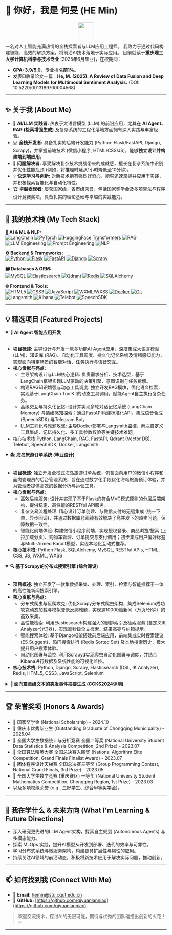 # 👋 你好，我是 何旻 (HE Min)

<!-- **欢迎您替换成一个更酷、更具个人风格的编程或AI相关的GIF！** -->
<!-- 例如，可以搜索 "coding gif", "AI animation gif", "deep learning gif" 等 -->
<p align="center">
  <img src="https://media.giphy.com/media/VgCDAzcKvsR6OM0uWg/giphy.gif" width="50"> 
</p>

一名对人工智能充满热情的全栈探索者与LLM应用工程师。
我致力于通过代码构建智能、高效的解决方案，将前沿AI技术落地于实际应用。
目前就读于**重庆理工大学计算机科学与技术专业** (2025年6月毕业)，在校期间：
*   **GPA: 3.9/5.0**，专业排名**前1%**。
*   发表EI收录论文一篇：**He, M. (2025). A Review of Data Fusion and Deep Learning Models for Multimodal Sentiment Analysis.** (DOI: 10.5220/0013189700004568)

---

## ✨ 关于我 (About Me)

*   🚀 **AI/LLM 实践者:** 热衷于大语言模型 (LLM) 的前沿应用，尤其在 **AI Agent、RAG (检索增强生成)** 及复杂系统的工程化落地方面拥有深入实践与丰富经验。
*   💻 **全栈开发者:** 具备扎实的后端开发能力 (Python: Flask/FastAPI, Django, Scrapy)，并掌握前端技术 (微信小程序, HTML/CSS/JS)，能够**独立设计并构建端到端应用**。
*   🔧 **问题解决者:** 享受解决复杂技术挑战带来的成就感，擅长在复杂系统中识别并优化性能瓶颈 (例如，将推理时延从1小时降低至10分钟)。
*   💡 **快速学习与创新:** 对新技术抱有强烈好奇心，能够迅速掌握并应用于实践，并积极探索智能化与自动化特性。
*   🏆 **卓越表现者:** 屡获国家级、省市级荣誉，包括国家奖学金及多项算法与程序设计竞赛奖项，具备扎实的理论基础与卓越的实践能力。

---

## 🚀 我的技术栈 (My Tech Stack)

<p align="left">
  <strong>🤖 AI & ML & NLP:</strong><br/>
  <a href="https://www.langchain.com/" target="_blank"><img src="https://img.shields.io/badge/LangChain-009688?style=for-the-badge&logo=LangChain&logoColor=white" alt="LangChain"/></a>
  <a href="https://pytorch.org/" target="_blank"><img src="https://img.shields.io/badge/PyTorch-EE4C2C?style=for-the-badge&logo=pytorch&logoColor=white" alt="PyTorch"/></a>
  <a href="https://huggingface.co/transformers/" target="_blank"><img src="https://img.shields.io/badge/HuggingFace_Transformers-FF5A00?style=for-the-badge&logo=huggingface&logoColor=white" alt="HuggingFace Transformers"/></a>
  <img src="https://img.shields.io/badge/RAG-orange?style=for-the-badge" alt="RAG"/>
  <img src="https://img.shields.io/badge/LLM_Engineering-blueviolet?style=for-the-badge" alt="LLM Engineering"/>
  <img src="https://img.shields.io/badge/Prompt_Engineering-blue?style=for-the-badge" alt="Prompt Engineering"/>
  <img src="https://img.shields.io/badge/NLP-E0B400?style=for-the-badge" alt="NLP"/>
</p>

<p align="left">
  <strong>⚙️ Backend & Frameworks:</strong><br/>
  <a href="https://www.python.org" target="_blank"><img src="https://img.shields.io/badge/Python-3776AB?style=for-the-badge&logo=python&logoColor=white" alt="Python"/></a>
  <a href="https://flask.palletsprojects.com/" target="_blank"><img src="https://img.shields.io/badge/Flask-000000?style=for-the-badge&logo=flask&logoColor=white" alt="Flask"/></a>
  <a href="https://fastapi.tiangolo.com/" target="_blank"><img src="https://img.shields.io/badge/FastAPI-009688?style=for-the-badge&logo=fastapi&logoColor=white" alt="FastAPI"/></a>
  <a href="https://www.djangoproject.com/" target="_blank"><img src="https://img.shields.io/badge/Django-092E20?style=for-the-badge&logo=django&logoColor=white" alt="Django"/></a>
  <a href="https://scrapy.org/" target="_blank"><img src="https://img.shields.io/badge/Scrapy-77C728?style=for-the-badge&logo=scrapy&logoColor=white" alt="Scrapy"/></a>
</p>

<p align="left">
  <strong>🗃️ Databases & ORM:</strong><br/>
  <a href="https://www.mysql.com/" target="_blank"><img src="https://img.shields.io/badge/MySQL-4479A1?style=for-the-badge&logo=mysql&logoColor=white" alt="MySQL"/></a>
  <a href="https://www.elastic.co/elasticsearch/" target="_blank"><img src="https://img.shields.io/badge/Elasticsearch-005571?style=for-the-badge&logo=elasticsearch&logoColor=white" alt="Elasticsearch"/></a>
  <a href="https://qdrant.tech/" target="_blank"><img src="https://img.shields.io/badge/Vector_DB_(Qdrant)-EF4444?style=for-the-badge&logo=qdrant&logoColor=white" alt="Qdrant"/></a>
  <a href="https://redis.io" target="_blank"><img src="https://img.shields.io/badge/Redis-DC382D?style=for-the-badge&logo=redis&logoColor=white" alt="Redis"/></a>
  <a href="https://www.sqlalchemy.org/" target="_blank"><img src="https://img.shields.io/badge/SQLAlchemy-D71F00?style=for-the-badge&logo=sqlalchemy&logoColor=white" alt="SQLAlchemy"/></a>
</p>

<p align="left">
  <strong>🌐 Frontend & Tools:</strong><br/>
  <img src="https://img.shields.io/badge/HTML5-E34F26?style=for-the-badge&logo=html5&logoColor=white" alt="HTML5"/>
  <img src="https://img.shields.io/badge/CSS3-1572B6?style=for-the-badge&logo=css3&logoColor=white" alt="CSS3"/>
  <img src="https://img.shields.io/badge/JavaScript-F7DF1E?style=for-the-badge&logo=javascript&logoColor=black" alt="JavaScript"/>
  <img src="https://img.shields.io/badge/WXML%2FWXSS-07C160?style=for-the-badge&logo=wechat&logoColor=white" alt="WXML/WXSS"/>
  <a href="https://www.docker.com/" target="_blank"><img src="https://img.shields.io/badge/Docker-2496ED?style=for-the-badge&logo=docker&logoColor=white" alt="Docker"/></a>
  <a href="https://git-scm.com/" target="_blank"><img src="https://img.shields.io/badge/Git-F05032?style=for-the-badge&logo=git&logoColor=white" alt="Git"/></a>
  <img src="https://img.shields.io/badge/Langsmith-white?style=for-the-badge&logo=langchain&logoColor=black" alt="Langsmith"/> <!-- Langsmith图标可能需要自定义或寻找合适的替代 -->
  <img src="https://img.shields.io/badge/Kibana-00BFB3?style=for-the-badge&logo=kibana&logoColor=white" alt="Kibana"/>
  <img src="https://img.shields.io/badge/Telebot-0088CC?style=for-the-badge&logo=telegram&logoColor=white" alt="Telebot"/>
  <img src="https://img.shields.io/badge/SpeechSDK-6644A1?style=for-the-badge" alt="SpeechSDK"/> <!-- SpeechSDK可能无官方logo，使用自定义色 -->
</p>

---

## 💡 精选项目 (Featured Projects)

<details open>
<summary><strong>🤖 AI Agent 智能应用开发</strong></summary>
<br/>
<!-- **建议在此处添加项目的GitHub仓库链接：[GitHub Repo Link](https://github.com/qiyuanlanniao/your-ai-agent-repo)** -->
<ul>
  <li><strong>项目概述:</strong> 主导设计与开发一款多功能AI Agent应用，深度集成大语言模型 (LLM)、知识库 (RAG)、自动化工具调度、持久化记忆系统及情绪感知能力，实现面向特定场景的智能对话、任务执行与语音交互。</li>
  <li><strong>核心贡献与亮点:</strong>
    <ul>
      <li>主导架构设计与LLM核心逻辑: 负责需求分析、技术选型，基于LangChain框架实现LLM驱动的决策引擎、意图识别与任务拆解。</li>
      <li>构建RAG知识增强与动态工具调度: 独立开发RAG模块，优化语义检索，实现基于LangChain ToolKit的动态工具调用，赋能Agent自主执行复杂任务。</li>
      <li>高级交互与持久化记忆: 设计并实现多轮对话记忆系统 (LangChain Memory) 与情绪感知探索；通过FastAPI构建标准化API，集成语音合成 (SpeechSDK) 与Telegram Bot。</li>
      <li>LLM工程化与难题攻坚: 主导Docker部署与Langsmith监控，解决自定义工具集成、记忆持久化、多工具参数校验等关键技术难题。</li>
    </ul>
  </li>
  <li>核心技术栈:Python, LangChain, RAG, FastAPI, Qdrant (Vector DB), Telebot, SpeechSDK, Docker, Langsmith</li>
</ul>
</details>

<details  open>
<summary><strong>🏝️ 海岛旅游订单系统 (毕业设计)</strong></summary>
<br/>
<!-- **建议在此处添加项目的GitHub仓库链接：[GitHub Repo Link](https://github.com/qiyuanlanniao/your-tourism-system-repo)** -->
<ul>
  <li><strong>项目概述:</strong> 独立开发全栈式海岛旅游订单系统，包含面向用户的微信小程序和面向管理员的后台管理系统，旨在通过数字化手段优化海岛旅游预订体验，并为管理者提供高效的数据分析与运营工具。</li>
  <li><strong>核心贡献与亮点:</strong>
    <ul>
      <li>高效后端服务: 设计并实现了基于Flask的符合MVC模式原则的分层后端架构，提供稳定、高性能的RESTful API服务。</li>
      <li>复杂交易流程处理: 精心设计订单创建、与微信支付的无缝集成 (统一下单、异步回调)，并通过数据库悲观锁有效解决了高并发下的超卖问题，保障数据一致性。</li>
      <li>智能化前端体验: 构建微信小程序前端，实现授权登录、商品浏览/搜索 (上拉加载分页)、购物车管理、订单提交与支付调用；初步集成用户偏好标签与Multi-Armed Bandit模型，实现本地化互动式推荐。</li>
    </ul>
  </li>
  <li><strong>核心技术栈:</strong> Python Flask, SQLAlchemy, MySQL, RESTful APIs, HTML, CSS, JS, WXML, WXSS</li>
</ul>
</details>

<details  open>
<summary><strong>🔍 基于Scrapy的分布式搜索引擎 (综合课设)</strong></summary>
<br/>
<!-- **建议在此处添加项目的GitHub仓库链接：[GitHub Repo Link](https://github.com/qiyuanlanniao/your-search-engine-repo)** -->
<ul>
  <li><strong>项目概述:</strong> 独立开发了一款集数据采集、处理、索引、检索与智能推荐于一体的高性能新闻搜索引擎。</li>
  <li><strong>核心贡献与亮点:</strong>
    <ul>
      <li>分布式爬虫与反爬攻克: 优化Scrapy分布式爬虫架构，集成Selenium成功攻克动态加载与模拟登录反爬难题，实现逾10000篇新闻（万页/分钟）的高效采集。</li>
      <li>高性能检索: 利用Elasticsearch构建强大的倒排索引及检索服务 (自定义IK Analyzer分词器)，实现毫秒级全文检索、结果高亮与纠错提示。</li>
      <li>智能搜索体验: 基于Django框架搭建前后端应用，前端集成实时搜索建议 (ES Suggest)、热门搜索排行 (Redis Sorted Set) 及本地搜索历史，极大提升用户搜索体验。</li>
      <li>自动化部署与监控: 利用Scrapyd实现爬虫自动化部署与调度，并结合Kibana进行数据及系统性能的可视化监控。</li>
    </ul>
  </li>
  <li><strong>核心技术栈:</strong> Python, Django, Scrapy, Elasticsearch (DSL, IK Analyzer), Redis, HTML5, CSS3, JavaScript, Selenium</li>
</ul>
</details>

<details>
<summary><strong>📝 面向篇章级文本的突发事件摘要生成 (CCKS2024评测)</strong></summary>
<br/>
**[GitHub Repo Link]([https://github.com/qiyuanlanniao/your-summarization-repo](https://github.com/qiyuanlanniao/abstract_tianchi))** 
<ul>
  <li><strong>项目概述:</strong> 独立设计并开发了CCKS2024突发事件摘要生成系统，旨在从篇章级新闻报道中高效、准确地自动化生成突发事件摘要。</li>
  <li><strong>核心贡献与亮点:</strong>
    <ul>
      <li>模型搭建与优化: 基于Transformer的Encoder-Decoder架构 (BART, Pegasus)，搭建并实现核心摘要模型，并针对Bart模型进行领域特定预训练优化，增强语义理解。</li>
      <li>性能突破: 显著优化预测代码 (predict.py)，将模型推理时延从1小时降低至10分钟，大幅提升系统响应速度。</li>
      <li>数据预处理与评估: 负责开发数据格式处理脚本，为模型训练提供高质量数据；集成并应用ROUGE等自动评估指标，在CCKS2024评测中位列**榜单前列 (排名第8)**。</li>
    </ul>
  </li>
  <li><strong>核心技术栈:</strong> PyTorch, Hugging Face Transformers (BART, Pegasus), NLP, 深度学习, ROUGE-L</li>
</ul>
</details>

---

## 🏆 荣誉奖项 (Honors & Awards)

*   🥇 国家奖学金 (National Scholarship) - 2024.10
*   🌟 重庆市优秀毕业生 (Outstanding Graduate of Chongqing Municipality) - 2025.04
*   🥈 全国大学生数据统计与分析竞赛 全国二等奖 (National University Student Data Statistics & Analysis Competition, 2nd Prize) - 2023.07 
*   🏅 全国算法精英大赛 全国总决赛入围奖 (National Algorithm Elite Competition, Grand Finals Finalist Award) - 2023.07 
*   🥉 团体程序设计天梯赛 全国总决赛三等奖 (Group Programming Contest, National Grand Finals, 3rd Prize) - 2023.05 
*   🥇 全国大学生数学竞赛 (重庆赛区) 一等奖 (National University Student Mathematics Competition, Chongqing Region, 1st Prize) - 2023.03 
*   以及多项校级荣誉 (e.g., 三好学生、综合甲等奖学金)。

---

## 🌱 我在学什么 & 未来方向 (What I'm Learning & Future Directions)

*   深入研究更先进的LLM Agent架构，探索自主规划 (Autonomous Agents) 与多模态能力。
*   探索 MLOps 实践，提升AI模型从开发到部署、迭代的效率与可靠性。
*   学习分布式系统与微服务架构，构建更具扩展性与韧性的应用。
*   持续关注AI领域的前沿动态，积极将新技术应用于解决实际问题，推动创新。

---

## 📫 如何找到我 (Connect With Me)

*   📧 **Email:** [hemin@stu.cqut.edu.cn](mailto:hemin@stu.cqut.edu.cn)
*   🔗 **GitHub:** [https://github.com/qiyuanlanniao](https://github.com/qiyuanlanniao)

> 欢迎交流技术，探讨AI的无限可能，期待与优秀的团队碰撞出创新的火花！ ✨

---
